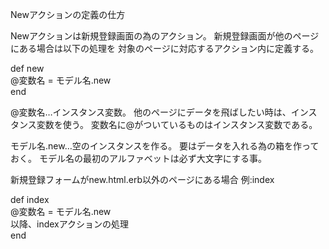Newアクションの定義の仕方

Newアクションは新規登録画面の為のアクション。
新規登録画面が他のページにある場合は以下の処理を
対象のページに対応するアクション内に定義する。

def new<br>
  @変数名 = モデル名.new<br>
end

@変数名…インスタンス変数。
他のページにデータを飛ばしたい時は、インスタンス変数を使う。
変数名に@がついているものはインスタンス変数である。

モデル名.new…空のインスタンスを作る。
要はデータを入れる為の箱を作っておく。
モデル名の最初のアルファベットは必ず大文字にする事。

新規登録フォームがnew.html.erb以外のページにある場合
例:index

def index<br>
  @変数名 = モデル名.new<br>
  以降、indexアクションの処理<br>
end
